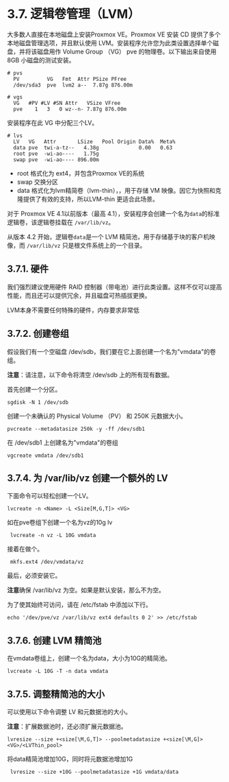 # 3.7. 逻辑卷管理（LVM）

大多数人直接在本地磁盘上安装Proxmox VE。Proxmox VE 安装 CD 提供了多个本地磁盘管理选项，并且默认使用 LVM。安装程序允许您为此类设置选择单个磁盘，并将该磁盘用作 Volume Group （VG） pve 的物理卷。以下输出来自使用 8GB 小磁盘的测试安装。
```
# pvs
  PV         VG   Fmt  Attr PSize PFree
  /dev/sda3  pve  lvm2 a--  7.87g 876.00m

# vgs
  VG   #PV #LV #SN Attr   VSize VFree
  pve    1   3   0 wz--n- 7.87g 876.00m
```

安装程序在此 VG 中分配三个LV。

```
# lvs
  LV   VG   Attr       LSize   Pool Origin Data%  Meta%
  data pve  twi-a-tz--   4.38g             0.00   0.63
  root pve  -wi-ao----   1.75g
  swap pve  -wi-ao---- 896.00m
```

- root 格式化为 ext4，并包含Proxmox VE的系统
- swap 交换分区
- data 格式化为lvm精简卷（lvm-thin），，用于存储 VM 映像。因它为快照和克隆提供了有效的支持，所以LVM-thin 更适合此场景。

对于 Proxmox VE 4.1以前版本（最高 4.1），安装程序会创建一个名为`data`的标准逻辑卷，该逻辑卷挂载在 `/var/lib/vz`。

从版本 4.2 开始，逻辑卷`data`是一个 LVM 精简池，用于存储基于块的客户机映像，而 `/var/lib/vz` 只是根文件系统上的一个目录。

## 3.7.1. 硬件

我们强烈建议使用硬件 RAID 控制器（带电池）进行此类设置。这样不仅可以提高性能，而且还可以提供冗余，并且磁盘可热插拔更换。

LVM本身不需要任何特殊的硬件，内存要求非常低


## 3.7.2. 创建卷组

假设我们有一个空磁盘 /dev/sdb，我们要在它上面创建一个名为"vmdata"的卷组。

**注意**：请注意，以下命令将清空 /dev/sdb 上的所有现有数据。

首先创建一个分区。

```
sgdisk -N 1 /dev/sdb
```

创建一个未确认的 Physical Volume （PV） 和 250K 元数据大小。

```
pvcreate --metadatasize 250k -y -ff /dev/sdb1
```

在 /dev/sdb1 上创建名为"vmdata"的卷组

```
vgcreate vmdata /dev/sdb1
```

## 3.7.4. 为 /var/lib/vz 创建一个额外的 LV

下面命令可以轻松创建一个LV。

```
lvcreate -n <Name> -L <Size[M,G,T]> <VG>
```

如在pve卷组下创建一个名为vz的10g lv

```
 lvcreate -n vz -L 10G vmdata
```

接着在做个。

```
 mkfs.ext4 /dev/vmdata/vz
```

最后，必须安装它。

**注意**确保 /var/lib/vz 为空。如果是默认安装，那么不为空。


为了使其始终可访问，请在 /etc/fstab 中添加以下行。

```
echo '/dev/pve/vz /var/lib/vz ext4 defaults 0 2' >> /etc/fstab
```

## 3.7.6. 创建 LVM 精简池

在vmdata卷组上，创建一个名为data，大小为10G的精简池。

```
lvcreate -L 10G -T -n data vmdata
```

## 3.7.5. 调整精简池的大小

可以使用以下命令调整 LV 和元数据池的大小。

**注意**：扩展数据池时，还必须扩展元数据池。


```
lvresize --size +<size[\M,G,T]> --poolmetadatasize +<size[\M,G]> <VG>/<LVThin_pool>
```
将data精简池增加10G，同时将元数据池增加1G

```
 lvresize --size +10G --poolmetadatasize +1G vmdata/data
```

